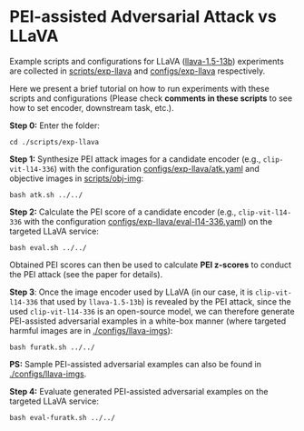 # PEI-assisted Adversarial Attack vs LLaVA

Example scripts and configurations for LLaVA ([llava-1.5-13b](https://huggingface.co/llava-hf/llava-1.5-13b-hf)) experiments are collected in [scripts/exp-llava](../scripts/exp-llava) and [configs/exp-llava](../configs/exp-llava) respectively.

Here we present a brief tutorial on how to run experiments with these scripts and configurations (Please check **comments in these scripts** to see how to set encoder, downstream task, etc.).

**Step 0:** Enter the folder:

```
cd ./scripts/exp-llava
```

**Step 1:** Synthesize PEI attack images for a candidate encoder (e.g., `clip-vit-l14-336`) with the configuration [configs/exp-llava/atk.yaml](../configs/exp-llava/atk.yaml) and objective images in [scripts/obj-img](../scripts/obj-img):

```
bash atk.sh ../../
```

**Step 2:** Calculate the PEI score of a candidate encoder (e.g., `clip-vit-l14-336` with the configuration [configs/exp-llava/eval-l14-336.yaml](../configs/exp-llava/eval-l14-336.yaml)) on the targeted LLaVA service:

```
bash eval.sh ../../
```

Obtained PEI scores can then be used to calculate **PEI z-scores** to conduct the PEI attack (see the paper for details).

**Step 3**: Once the image encoder used by LLaVA (in our case, it is `clip-vit-l14-336` that used by `llava-1.5-13b`) is revealed by the PEI attack, since the used `clip-vit-l14-336` is an open-source model, we can therefore generate PEI-assisted adversarial examples in a white-box manner (where targeted harmful images are in [./configs/llava-imgs](../configs/llava-imgs)):

```
bash furatk.sh ../../
```

**PS:** Sample PEI-assisted adversarial examples can also be found in [./configs/llava-imgs](../configs/llava-imgs).

**Step 4:** Evaluate generated PEI-assisted adversarial examples on the targeted LLaVA service:

```
bash eval-furatk.sh ../../

